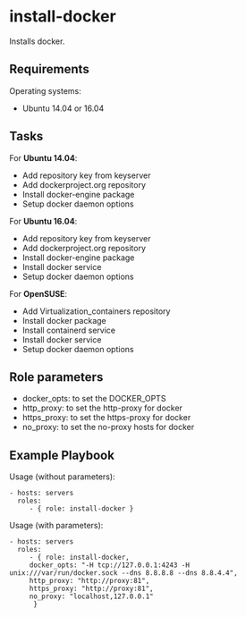 install-docker
==============

Installs docker.

Requirements
------------

Operating systems:

* Ubuntu 14.04 or 16.04

Tasks
-----

For **Ubuntu 14.04**:

* Add repository key from keyserver
* Add dockerproject.org repository
* Install docker-engine package
* Setup docker daemon options

For **Ubuntu 16.04**:

* Add repository key from keyserver
* Add dockerproject.org repository
* Install docker-engine package
* Install docker service
* Setup docker daemon options

For **OpenSUSE**:

* Add Virtualization_containers repository
* Install docker package
* Install containerd service
* Install docker service
* Setup docker daemon options

Role parameters
--------------

* docker_opts: to set the DOCKER_OPTS
* http_proxy: to set the http-proxy for docker
* https_proxy: to set the https-proxy for docker
* no_proxy: to set the no-proxy hosts for docker

Example Playbook
----------------

Usage (without parameters):

    - hosts: servers
      roles:
         - { role: install-docker }

Usage (with parameters):

    - hosts: servers
      roles:
         - { role: install-docker,
         docker_opts: "-H tcp://127.0.0.1:4243 -H unix:///var/run/docker.sock --dns 8.8.8.8 --dns 8.8.4.4",
         http_proxy: "http://proxy:81",
         https_proxy: "http://proxy:81",
         no_proxy: "localhost,127.0.0.1"
          }
